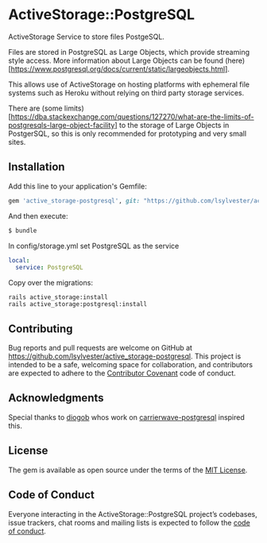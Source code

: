 # ActiveStorage::PostgreSQL

ActiveStorage Service to store files PostgeSQL.

Files are stored in PostgreSQL as Large Objects, which provide streaming style access.
More information about Large Objects can be found (here)[https://www.postgresql.org/docs/current/static/largeobjects.html].

This allows use of ActiveStorage on hosting platforms with ephemeral file systems such as Heroku without relying on third party storage services.

There are (some limits)[https://dba.stackexchange.com/questions/127270/what-are-the-limits-of-postgresqls-large-object-facility] to the storage of Large Objects in PostgerSQL, so this is only recommended for prototyping and very small sites. 

## Installation
Add this line to your application's Gemfile:

```ruby
gem 'active_storage-postgresql', git: "https://github.com/lsylvester/active_storage-postgresql"
```

And then execute:
```bash
$ bundle
```

In config/storage.yml set PostgreSQL as the service

```yaml
local:
  service: PostgreSQL
```

Copy over the migrations:

```
rails active_storage:install
rails active_storage:postgresql:install
```

## Contributing

Bug reports and pull requests are welcome on GitHub at https://github.com/lsylvester/active_storage-postgresql. This project is intended to be a safe, welcoming space for collaboration, and contributors are expected to adhere to the [Contributor Covenant](http://contributor-covenant.org) code of conduct.

## Acknowledgments

Special thanks to [diogob](https://github.com/diogob) whos work on  [carrierwave-postgresql](https://github.com/diogob/carrierwave-postgresql) inspired this.

## License
The gem is available as open source under the terms of the [MIT License](https://opensource.org/licenses/MIT).

## Code of Conduct

Everyone interacting in the ActiveStorage::PostgreSQL project’s codebases, issue trackers, chat rooms and mailing lists is expected to follow the [code of conduct](https://github.com/lsylvester/active_storage-postgresql/blob/master/CODE_OF_CONDUCT.md).
